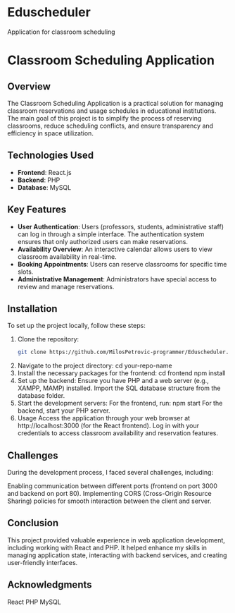 # Eduscheduler
Application for classroom scheduling
# Classroom Scheduling Application

## Overview
The Classroom Scheduling Application is a practical solution for managing classroom reservations and usage schedules in educational institutions. The main goal of this project is to simplify the process of reserving classrooms, reduce scheduling conflicts, and ensure transparency and efficiency in space utilization.

## Technologies Used
- **Frontend**: React.js
- **Backend**: PHP
- **Database**: MySQL

## Key Features
- **User Authentication**: Users (professors, students, administrative staff) can log in through a simple interface. The authentication system ensures that only authorized users can make reservations.
- **Availability Overview**: An interactive calendar allows users to view classroom availability in real-time.
- **Booking Appointments**: Users can reserve classrooms for specific time slots.
- **Administrative Management**: Administrators have special access to review and manage reservations.

## Installation
To set up the project locally, follow these steps:

1. Clone the repository:
   ```bash
   git clone https://github.com/MilosPetrovic-programmer/Eduscheduler.git
2. Navigate to the project directory:
   cd your-repo-name
3. Install the necessary packages for the frontend:
  cd frontend
  npm install
4. Set up the backend:
  Ensure you have PHP and a web server (e.g., XAMPP, MAMP) installed.
  Import the SQL database structure from the database folder.
5. Start the development servers:
  For the frontend, run:
  npm start
  For the backend, start your PHP server.
6. Usage
  Access the application through your web browser at http://localhost:3000 (for the React frontend).
  Log in with your credentials to access classroom availability and reservation features.

## Challenges

During the development process, I faced several challenges, including:

Enabling communication between different ports (frontend on port 3000 and backend on port 80).
Implementing CORS (Cross-Origin Resource Sharing) policies for smooth interaction between the client and server.


## Conclusion

This project provided valuable experience in web application development, including working with React and PHP. It helped enhance my skills in managing application state, interacting with backend services, and creating user-friendly interfaces.

## Acknowledgments
  React
  PHP
  MySQL
